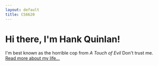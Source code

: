 ```yaml
---
layout: default
title: CS6620
---
```

<div class="blurb">
	<h1>Hi there, I'm Hank Quinlan!</h1>
	<p>I'm best known as the horrible cop from <em>A Touch of Evil</em> Don't trust me. <a href="/about">Read more about my life...</a></p>
</div><!-- /.blurb -->
